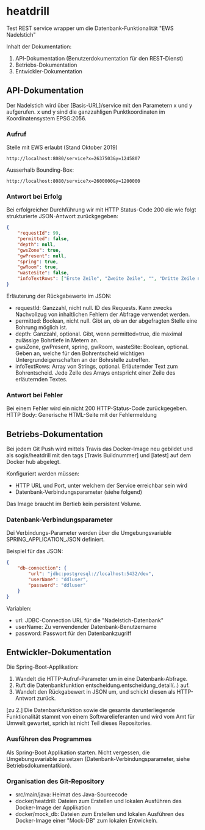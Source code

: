 # heatdrill
Test
REST service wrapper um die Datenbank-Funktionalität "EWS Nadelstich"

Inhalt der Dokumentation:
1. API-Dokumentation (Benutzerdokumentation für den REST-Dienst)
2. Betriebs-Dokumentation
3. Entwickler-Dokumentation

## API-Dokumentation
Der Nadelstich wird über [Basis-URL]/service mit den Parametern x und y aufgerufen.
x und y sind die ganzzahligen Punktkoordinaten im Koordinatensystem EPSG:2056.

### Aufruf
Stelle mit EWS erlaubt (Stand Oktober 2019)
```http
http://localhost:8080/service?x=2637503&y=1245807  
```
Ausserhalb Bounding-Box:
```http
http://localhost:8080/service?x=2600000&y=1200000  
```

### Antwort bei Erfolg
Bei erfolgreicher Durchführung wir mit HTTP Status-Code 200 die wie folgt strukturierte JSON-Antwort zurückgegeben:
```json
{
	"requestId": 99,
	"permitted": false,
	"depth": null,
	"gwsZone": true,
	"gwPresent": null,
	"spring": true,
	"gwRoom": true,
	"wasteSite": false,
	"infoTextRows": ["Erste Zeile", "Zweite Zeile", "", "Dritte Zeile nach Leerzeile"]
}
```

Erläuterung der Rückgabewerte im JSON: 
* requestId: Ganzzahl, nicht null. ID des Requests. Kann zwecks Nachvollzug von inhaltlichen Fehlern der Abfrage verwendet werden.
* permitted: Boolean, nicht null. Gibt an, ob an der abgefragten Stelle eine Bohrung möglich ist.
* depth: Ganzzahl, optional. Gibt, wenn permitted=true, die maximal zulässige Bohrtiefe in Metern an.
* gwsZone, gwPresent, spring, gwRoom, wasteSite: Boolean, optional. Geben an, welche für den Bohrentscheid wichtigen Untergrundeigenschaften an der Bohrstelle zutreffen.
* infoTextRows: Array von Strings, optional. Erläuternder Text zum Bohrentscheid. Jede Zelle des Arrays entspricht einer Zeile des erläuternden Textes.

### Antwort bei Fehler
Bei einem Fehler wird ein nicht 200 HTTP-Status-Code zurückgegeben. HTTP Body: Generische HTML-Seite mit der Fehlermeldung

## Betriebs-Dokumentation

Bei jedem Git Push wird mittels Travis das Docker-Image neu gebildet und als sogis/heatdrill mit den tags [Travis Buildnummer] und [latest] auf dem Docker hub abgelegt.

Konfiguriert werden müssen:
* HTTP URL und Port, unter welchem der Service erreichbar sein wird
* Datenbank-Verbindungsparameter (siehe folgend)

Das Image braucht im Bertieb kein persistent Volume. 

### Datenbank-Verbindungsparameter
Dei Verbindungs-Parameter werden über die Umgebungsvariable SPRING_APPLICATION_JSON definiert.

Beispiel für das JSON:
```json
{
	"db-connection": {
		"url": "jdbc:postgresql://localhost:5432/dev",
		"userName": "ddluser",
		"password": "ddluser"
	}
}
```

Variablen:
* url: JDBC-Connection URL für die "Nadelstich-Datenbank"
* userName: Zu verwendender Datenbank-Benutzername
* password: Passwort für den Datenbankzugriff

## Entwickler-Dokumentation

Die Spring-Boot-Applikation:
1. Wandelt die HTTP-Aufruf-Parameter um in eine Datenbank-Abfrage.
2. Ruft die Datenbankfunktion entscheidung.entscheidung_detail(..) auf. 
3. Wandelt den Rückgabewert in JSON um, und schickt diesen als HTTP-Antwort zurück.

[zu 2.] Die Datenbankfunktion sowie die gesamte darunterliegende Funktionalität stammt von einem Softwarelieferanten und wird vom Amt für Umwelt gewartet, sprich ist nicht Teil dieses Repositories.

### Ausführen des Programmes
Als Spring-Boot Applikation starten. Nicht vergessen, die Umgebungsvariable zu setzen (Datenbank-Verbindungsparameter, siehe Betriebsdokumentatkion).

### Organisation des Git-Repository
* src/main/java: Heimat des Java-Sourcecode 
* docker/heatdrill: Dateien zum Erstellen und lokalen Ausführen des Docker-Image der Applikation
* docker/mock_db: Dateien zum Erstellen und lokalen Ausführen des Docker-Image einer "Mock-DB" zum lokalen Entwickeln.






